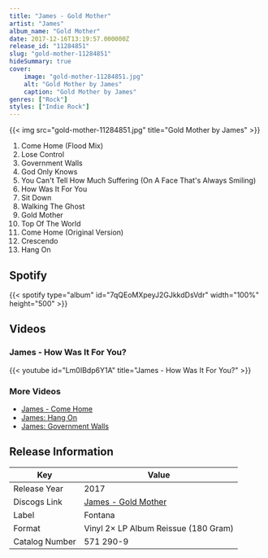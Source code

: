 ```yaml
---
title: "James - Gold Mother"
artist: "James"
album_name: "Gold Mother"
date: 2017-12-16T13:19:57.000000Z
release_id: "11284851"
slug: "gold-mother-11284851"
hideSummary: true
cover:
    image: "gold-mother-11284851.jpg"
    alt: "Gold Mother by James"
    caption: "Gold Mother by James"
genres: ["Rock"]
styles: ["Indie Rock"]
---
```


{{< img src="gold-mother-11284851.jpg" title="Gold Mother by James" >}}

<!-- section break -->

1. Come Home (Flood Mix)
2. Lose Control
3. Government Walls
4. God Only Knows
5. You Can't Tell How Much Suffering (On A Face That's Always Smiling)
6. How Was It For You
7. Sit Down
8. Walking The Ghost
9. Gold Mother
10. Top Of The World
11. Come Home (Original Version)
12. Crescendo
13. Hang On

<!-- section break -->


## Spotify
{{< spotify type="album" id="7qQEoMXpeyJ2GJkkdDsVdr" width="100%" height="500" >}}



## Videos
### James - How Was It For You?
{{< youtube id="Lm0IBdp6Y1A" title="James - How Was It For You?" >}}<br>

### More Videos

- [James - Come Home](https://www.youtube.com/watch?v=xWd9mqC80BU)
- [James: Hang On](https://www.youtube.com/watch?v=YCOD4BLwZU0)
- [James: Government Walls](https://www.youtube.com/watch?v=p5s9O6qKLLs)


## Release Information
|  Key           | Value                                                |
| ---------------| ---------------------------------------------------- |
| Release Year   | 2017                                   |
| Discogs Link   | [James - Gold Mother](https://www.discogs.com/release/11284851-James-Gold-Mother) |
| Label          | Fontana |
| Format         | Vinyl 2× LP Album Reissue (180 Gram) |
| Catalog Number | 571 290-9 |
